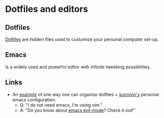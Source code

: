 # Dotfiles and editors 

## Dotfiles 
[Dotfiles](https://medium.com/@webprolific/getting-started-with-dotfiles-43c3602fd789) are hidden files used to custumize your personal computer set-up. 

## Emacs 
Is a widely used and powerful editor with infinite tweeking possibilities. 


## Links 
- An [example](https://github.com/sunnivin/dotfiles) of one way one can organize dotfiles + [sunnivin's](https://github.com/sunnivin/dotfiles) personal emacs configuration.
  - Q: "I do not need emacs, I'm using vim." 
  - A: "Do you know about [emacs evil-mode](https://www.emacswiki.org/emacs/Evil)? Check it out!"


